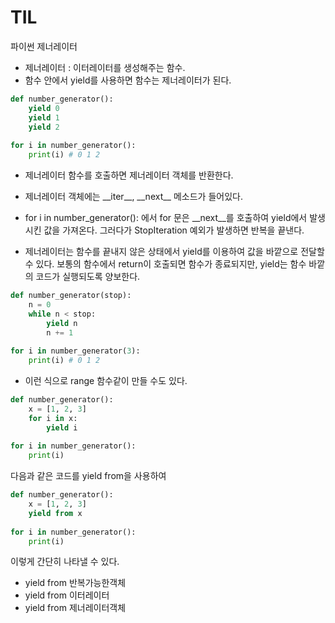 # TIL

파이썬 제너레이터

- 제너레이터 : 이터레이터를 생성해주는 함수.
- 함수 안에서 yield를 사용하면 함수는 제너레이터가 된다.

~~~python
def number_generator():
    yield 0
    yield 1
    yield 2
    
for i in number_generator():
    print(i) # 0 1 2
~~~

- 제너레이터 함수를 호출하면 제너레이터 객체를 반환한다.
- 제너레이터 객체에는 \_\_iter\_\_, \_\_next\_\_ 메소드가 들어있다.

- for i in number_generator(): 에서 for 문은 \_\_next\_\_를 호출하여 yield에서 발생시킨 값을 가져온다. 그러다가 StopIteration 예외가 발생하면 반복을 끝낸다.

- 제너레이터는 함수를 끝내지 않은 상태에서 yield를 이용하여 값을 바깥으로 전달할 수 있다. 보통의 함수에서 return이 호출되면 함수가 종료되지만, yield는 함수 바깥의 코드가 실행되도록 양보한다.



~~~python
def number_generator(stop):
    n = 0
    while n < stop:
        yield n
        n += 1
        
for i in number_generator(3):
    print(i) # 0 1 2
~~~

- 이런 식으로 range 함수같이 만들 수도 있다.



~~~python
def number_generator():
    x = [1, 2, 3]
    for i in x:
        yield i
        
for i in number_generator():
    print(i)
~~~

다음과 같은 코드를 yield from을 사용하여

~~~python
def number_generator():
    x = [1, 2, 3]
    yield from x
    
for i in number_generator():
    print(i)
~~~

이렇게 간단히 나타낼 수 있다.

- yield from 반복가능한객체
- yield from 이터레이터
- yield from 제너레이터객체



